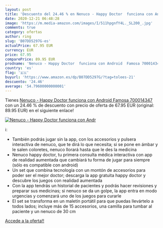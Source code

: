```yaml
---
layout: post
title: 'Descuento del 24.46 % en Nenuco - Happy Doctor  funciona con Andr'
date: 2020-12-21 06:48:28
image: 'https://m.media-amazon.com/images/I/511hpgnfY4L._SL200_.jpg'
comments: true
category: ofertas
author: ring
slug: 'B07DD5297G-es'
actualPrice: 67.95 EUR
currency: EUR
price: 67.95
comparePrice: 89.95 EUR
prodname: 'Nenuco - Happy Doctor  funciona con Android  Famosa 700014347 '
country: 'es'
flag: '🇪🇸'
buyurl: 'https://www.amazon.es/dp/B07DD5297G/?tag=tolees-21'
descuento: '24.46'
average: '54.79600000000001'
---
```


Tienes [Nenuco - Happy Doctor  funciona con Android  Famosa 700014347 ](https://www.amazon.es/dp/B07DD5297G/?tag=tolees-21) con un 24.46 % de descuento con precio de oferta de 67.95 EUR (original: 89.95 EUR) en el siguiente enlace!

[![Nenuco - Happy Doctor  funciona con Andr](https://m.media-amazon.com/images/I/511hpgnfY4L._SL200_.jpg)](https://www.amazon.es/dp/B07DD5297G/?tag=tolees-21)

ℹ️:

- También podrás jugar sin la app, con los accesorios y pulsera interactiva de nenuco, que te dirá lo que necesita; si se pone en ámbar y le salen coloretes, nenuco llorará hasta que le des la medicina
- Nenuco happy doctor, tu primera consulta médica interactiva con app de realidad aumentada que cambiará tu forma de jugar para siempre (sólo es compatible con android)
- Un set que combina tecnología con un montón de accesorios para poder ser el mejor doctor; descarga la app gratuita happy doctor y descubre los juegos con realidad aumentada
- Con la app tendrás un historial de pacientes y podrás hacer revisiones y preparar sus medicinas; si nenuco se da un golpe, la app entra en modo urgencias y comenzará uno de los juegos para curarle
- El set se transforma en un maletín portátil para que puedas llevártelo a todos lados; incluye más de 15 accesorios, una camilla para tumbar al paciente y un nenuco de 30 cm

[Accede a la oferta!!](https://www.amazon.es/dp/B07DD5297G/?tag=tolees-21)
